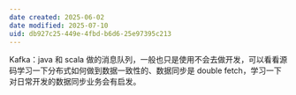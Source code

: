 ```yaml
---
date created: 2025-06-02
date modified: 2025-07-10
uid: db927c25-449e-4fbd-b6d6-25e97395c213
---
```


Kafka：java 和 scala 做的消息队列，一般也只是使用不会去做开发，可以看看源码学习一下分布式如何做到数据一致性的、数据同步是 double fetch，学习一下对日常开发的数据同步业务会有启发。
